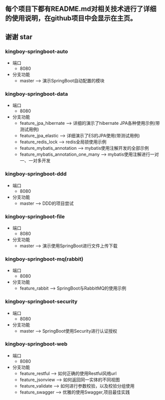 ## 每个项目下都有README.md对相关技术进行了详细的使用说明，在github项目中会显示在主页。

## 谢谢 star

### kingboy-springboot-auto
- 端口 
    - 8080
- 分支功能
    - master --> 演示SpringBoot自动配置的模块

### kingboy-springboot-data
- 端口 
    - 8080
- 分支功能
    - feature_jpa_hibernate --> 详细的演示了hibernate JPA各种使用示例(带测试用例)
    - feature_jpa_elastic --> 详细演示了ES的JPA使用(带测试用例)
    - feature_redis_lock --> redis全局锁使用示例
    - feature_mybatis_annotation --> mybatis使用注解开发的全部示例
    - feature_mybatis_annotation_one_many --> mybatis使用注解进行一对一、一对多开发

### kingboy-springboot-ddd
- 端口 
    - 8080
- 分支功能
    - master --> DDD的项目尝试
    
### kingboy-springboot-file
- 端口 
    - 8080
- 分支功能
    - master --> 演示使用SpringBoot进行文件上传下载
    

### kingboy-springboot-mq(rabbit)
- 端口 
    - 8080
- 分支功能
    - feature_rabbit --> SpringBoot与RabbitMQ的使用示例
    
### kingboy-springboot-security
- 端口 
    - 8080
- 分支功能
    - master --> SpringBoot使用Security进行认证授权

### kingboy-springboot-web
- 端口 
    - 8080
- 分支功能
    - feature_restful --> 如何正确的使用Restful风格url
    - feature_jsonview --> 如何返回同一实体的不同视图
    - feature_validate --> 如何进行参数校验，以及校验分组使用
    - feature_swagger --> 优雅的使用Swagger,项目最佳实践